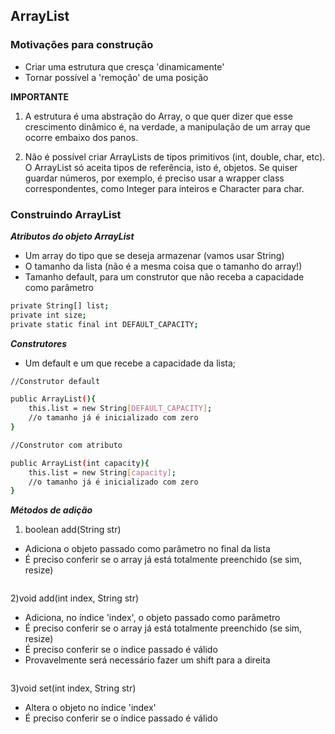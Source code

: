 ## ArrayList

### Motivações para construção

- Criar uma estrutura que cresça 'dinamicamente'
- Tornar possível a 'remoção' de uma posição 

**IMPORTANTE**

1) A estrutura é uma abstração do Array, o que quer dizer que
esse crescimento dinâmico é, na verdade, a manipulação de um array que ocorre
embaixo dos panos.


2) Não é possível criar ArrayLists de tipos primitivos (int, double, char, etc).
O ArrayList só aceita tipos de referência, isto é, objetos. Se quiser guardar números, por exemplo, 
é preciso usar a wrapper class correspondentes, como Integer para inteiros e Character para char.

### Construindo ArrayList

***Atributos do objeto ArrayList***

* Um array do tipo que se deseja armazenar (vamos usar String)
* O tamanho da lista (não é a mesma coisa que o tamanho do array!)
* Tamanho default, para um construtor que não receba a capacidade como parâmetro

```bash
private String[] list;
private int size;
private static final int DEFAULT_CAPACITY;
```

***Construtores***

* Um default e um que recebe a capacidade da lista;

```bash
//Construtor default

public ArrayList(){
    this.list = new String[DEFAULT_CAPACITY];
    //o tamanho já é inicializado com zero
}

//Construtor com atributo

public ArrayList(int capacity){
    this.list = new String[capacity];
    //o tamanho já é inicializado com zero
}

```

***Métodos de adição***

1) boolean add(String str)

* Adiciona o objeto passado como parâmetro no final da lista
* É preciso conferir se o array já está totalmente preenchido (se sim, resize)

```bash
```



2)void add(int index, String str)

* Adiciona, no índice 'index', o objeto passado como parâmetro
* É preciso conferir se o array já está totalmente preenchido (se sim, resize)
* É preciso conferir se o índice passado é válido
* Provavelmente será necessário fazer um shift para a direita

```bash
```


3)void set(int index, String str)

* Altera o objeto no índice 'index'
* É preciso conferir se o índice passado é válido

```bash
```




